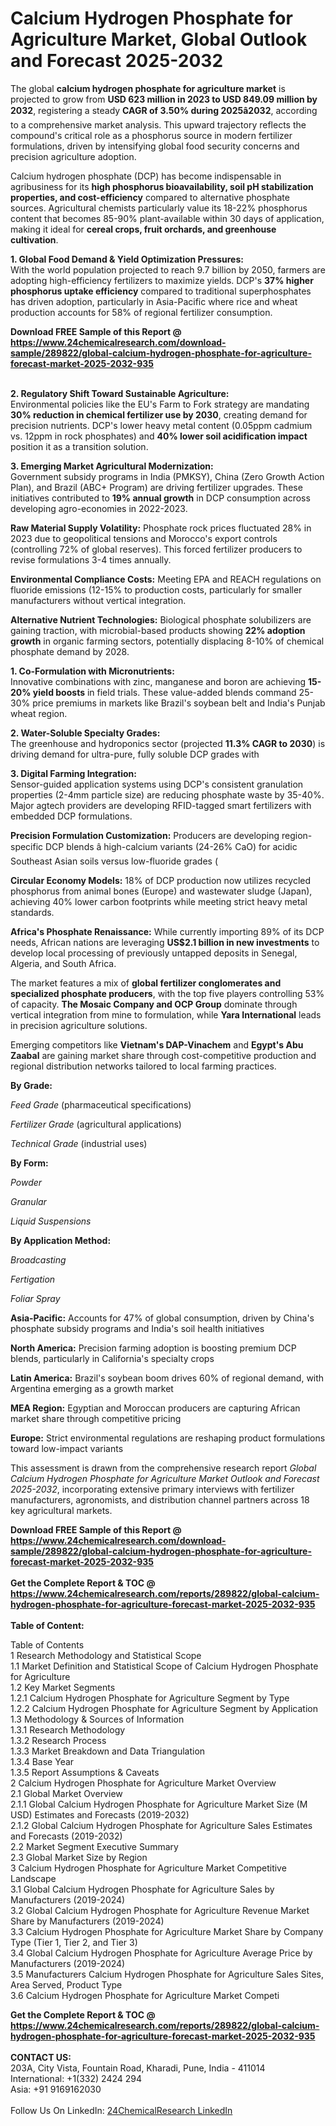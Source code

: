 <h1>Calcium Hydrogen Phosphate for Agriculture Market, Global Outlook and Forecast 2025-2032</h1><p>The global <strong>calcium hydrogen phosphate for agriculture market</strong> is projected to grow from <strong>USD 623 million in 2023 to USD 849.09 million by 2032</strong>, registering a steady <strong>CAGR of 3.50% during 2025â2032</strong>, according to a comprehensive market analysis. This upward trajectory reflects the compound's critical role as a phosphorus source in modern fertilizer formulations, driven by intensifying global food security concerns and precision agriculture adoption.</p><p>Calcium hydrogen phosphate (DCP) has become indispensable in agribusiness for its <strong>high phosphorus bioavailability, soil pH stabilization properties, and cost-efficiency</strong> compared to alternative phosphate sources. Agricultural chemists particularly value its 18-22% phosphorus content that becomes 85-90% plant-available within 30 days of application, making it ideal for <strong>cereal crops, fruit orchards, and greenhouse cultivation</strong>.</p><p><strong>1. Global Food Demand &amp; Yield Optimization Pressures:</strong><br>
With the world population projected to reach 9.7 billion by 2050, farmers are adopting high-efficiency fertilizers to maximize yields. DCP's <strong>37% higher phosphorus uptake efficiency</strong> compared to traditional superphosphates has driven adoption, particularly in Asia-Pacific where rice and wheat production accounts for 58% of regional fertilizer consumption.</p><div><b>Download FREE Sample of this Report @ 
            <a href="https://www.24chemicalresearch.com/download-sample/289822/global-calcium-hydrogen-phosphate-for-agriculture-forecast-market-2025-2032-935">
            https://www.24chemicalresearch.com/download-sample/289822/global-calcium-hydrogen-phosphate-for-agriculture-forecast-market-2025-2032-935</a></b></div><br><p><strong>2. Regulatory Shift Toward Sustainable Agriculture:</strong><br>
Environmental policies like the EU's Farm to Fork strategy are mandating <strong>30% reduction in chemical fertilizer use by 2030</strong>, creating demand for precision nutrients. DCP's lower heavy metal content (0.05ppm cadmium vs. 12ppm in rock phosphates) and <strong>40% lower soil acidification impact</strong> position it as a transition solution.</p><p><strong>3. Emerging Market Agricultural Modernization:</strong><br>
Government subsidy programs in India (PMKSY), China (Zero Growth Action Plan), and Brazil (ABC+ Program) are driving fertilizer upgrades. These initiatives contributed to <strong>19% annual growth</strong> in DCP consumption across developing agro-economies in 2022-2023.</p><p><strong>Raw Material Supply Volatility:</strong> Phosphate rock prices fluctuated 28% in 2023 due to geopolitical tensions and Morocco's export controls (controlling 72% of global reserves). This forced fertilizer producers to revise formulations 3-4 times annually.</p><p><strong>Environmental Compliance Costs:</strong> Meeting EPA and REACH regulations on fluoride emissions (12-15% to production costs, particularly for smaller manufacturers without vertical integration.</p><p><strong>Alternative Nutrient Technologies:</strong> Biological phosphate solubilizers are gaining traction, with microbial-based products showing <strong>22% adoption growth</strong> in organic farming sectors, potentially displacing 8-10% of chemical phosphate demand by 2028.</p><p><strong>1. Co-Formulation with Micronutrients:</strong><br>
Innovative combinations with zinc, manganese and boron are achieving <strong>15-20% yield boosts</strong> in field trials. These value-added blends command 25-30% price premiums in markets like Brazil's soybean belt and India's Punjab wheat region.</p><p><strong>2. Water-Soluble Specialty Grades:</strong><br>
The greenhouse and hydroponics sector (projected <strong>11.3% CAGR to 2030</strong>) is driving demand for ultra-pure, fully soluble DCP grades with 

</p><p><strong>3. Digital Farming Integration:</strong><br>
Sensor-guided application systems using DCP's consistent granulation properties (2-4mm particle size) are reducing phosphate waste by 35-40%. Major agtech providers are developing RFID-tagged smart fertilizers with embedded DCP formulations.</p><p><strong>Precision Formulation Customization:</strong> Producers are developing region-specific DCP blends â high-calcium variants (24-26% CaO) for acidic Southeast Asian soils versus low-fluoride grades (
    </p><p><strong>Circular Economy Models:</strong> 18% of DCP production now utilizes recycled phosphorus from animal bones (Europe) and wastewater sludge (Japan), achieving 40% lower carbon footprints while meeting strict heavy metal standards.</p><p><strong>Africa's Phosphate Renaissance:</strong> While currently importing 89% of its DCP needs, African nations are leveraging <strong>US$2.1 billion in new investments</strong> to develop local processing of previously untapped deposits in Senegal, Algeria, and South Africa.</p><p>The market features a mix of <strong>global fertilizer conglomerates and specialized phosphate producers</strong>, with the top five players controlling 53% of capacity. <strong>The Mosaic Company and OCP Group</strong> dominate through vertical integration from mine to formulation, while <strong>Yara International</strong> leads in precision agriculture solutions.</p><p>Emerging competitors like <strong>Vietnam's DAP-Vinachem</strong> and <strong>Egypt's Abu Zaabal</strong> are gaining market share through cost-competitive production and regional distribution networks tailored to local farming practices.</p><p><strong>By Grade:</strong></p><p><em>Feed Grade</em> (pharmaceutical specifications)</p><p><em>Fertilizer Grade</em> (agricultural applications)</p><p><em>Technical Grade</em> (industrial uses)</p><p><strong>By Form:</strong></p><p><em>Powder</em></p><p><em>Granular</em></p><p><em>Liquid Suspensions</em></p><p><strong>By Application Method:</strong></p><p><em>Broadcasting</em></p><p><em>Fertigation</em></p><p><em>Foliar Spray</em></p><p><strong>Asia-Pacific:</strong> Accounts for 47% of global consumption, driven by China's phosphate subsidy programs and India's soil health initiatives</p><p><strong>North America:</strong> Precision farming adoption is boosting premium DCP blends, particularly in California's specialty crops</p><p><strong>Latin America:</strong> Brazil's soybean boom drives 60% of regional demand, with Argentina emerging as a growth market</p><p><strong>MEA Region:</strong> Egyptian and Moroccan producers are capturing African market share through competitive pricing</p><p><strong>Europe:</strong> Strict environmental regulations are reshaping product formulations toward low-impact variants</p><p>This assessment is drawn from the comprehensive research report <em>Global Calcium Hydrogen Phosphate for Agriculture Market Outlook and Forecast 2025-2032</em>, incorporating extensive primary interviews with fertilizer manufacturers, agronomists, and distribution channel partners across 18 key agricultural markets.</p><div><b>Download FREE Sample of this Report @ 
            <a href="https://www.24chemicalresearch.com/download-sample/289822/global-calcium-hydrogen-phosphate-for-agriculture-forecast-market-2025-2032-935">
            https://www.24chemicalresearch.com/download-sample/289822/global-calcium-hydrogen-phosphate-for-agriculture-forecast-market-2025-2032-935</a></b></div><br><div><b>Get the Complete Report & TOC @ 
            <a href="https://www.24chemicalresearch.com/reports/289822/global-calcium-hydrogen-phosphate-for-agriculture-forecast-market-2025-2032-935">
            https://www.24chemicalresearch.com/reports/289822/global-calcium-hydrogen-phosphate-for-agriculture-forecast-market-2025-2032-935</a></b></div><br>
            <b>Table of Content:</b><p>Table of Contents<br />
1 Research Methodology and Statistical Scope<br />
1.1 Market Definition and Statistical Scope of Calcium Hydrogen Phosphate for Agriculture<br />
1.2 Key Market Segments<br />
1.2.1 Calcium Hydrogen Phosphate for Agriculture Segment by Type<br />
1.2.2 Calcium Hydrogen Phosphate for Agriculture Segment by Application<br />
1.3 Methodology & Sources of Information<br />
1.3.1 Research Methodology<br />
1.3.2 Research Process<br />
1.3.3 Market Breakdown and Data Triangulation<br />
1.3.4 Base Year<br />
1.3.5 Report Assumptions & Caveats<br />
2 Calcium Hydrogen Phosphate for Agriculture Market Overview<br />
2.1 Global Market Overview<br />
2.1.1 Global Calcium Hydrogen Phosphate for Agriculture Market Size (M USD) Estimates and Forecasts (2019-2032)<br />
2.1.2 Global Calcium Hydrogen Phosphate for Agriculture Sales Estimates and Forecasts (2019-2032)<br />
2.2 Market Segment Executive Summary<br />
2.3 Global Market Size by Region<br />
3 Calcium Hydrogen Phosphate for Agriculture Market Competitive Landscape<br />
3.1 Global Calcium Hydrogen Phosphate for Agriculture Sales by Manufacturers (2019-2024)<br />
3.2 Global Calcium Hydrogen Phosphate for Agriculture Revenue Market Share by Manufacturers (2019-2024)<br />
3.3 Calcium Hydrogen Phosphate for Agriculture Market Share by Company Type (Tier 1, Tier 2, and Tier 3)<br />
3.4 Global Calcium Hydrogen Phosphate for Agriculture Average Price by Manufacturers (2019-2024)<br />
3.5 Manufacturers Calcium Hydrogen Phosphate for Agriculture Sales Sites, Area Served, Product Type<br />
3.6 Calcium Hydrogen Phosphate for Agriculture Market Competi</p><div><b>Get the Complete Report & TOC @ 
            <a href="https://www.24chemicalresearch.com/reports/289822/global-calcium-hydrogen-phosphate-for-agriculture-forecast-market-2025-2032-935">
            https://www.24chemicalresearch.com/reports/289822/global-calcium-hydrogen-phosphate-for-agriculture-forecast-market-2025-2032-935</a></b></div><br><b>CONTACT US:</b><br>
            203A, City Vista, Fountain Road, Kharadi, Pune, India - 411014<br>
            International: +1(332) 2424 294<br>
            Asia: +91 9169162030 <br><br>
            Follow Us On LinkedIn: <a href="https://www.linkedin.com/company/24chemicalresearch/">24ChemicalResearch LinkedIn</a>